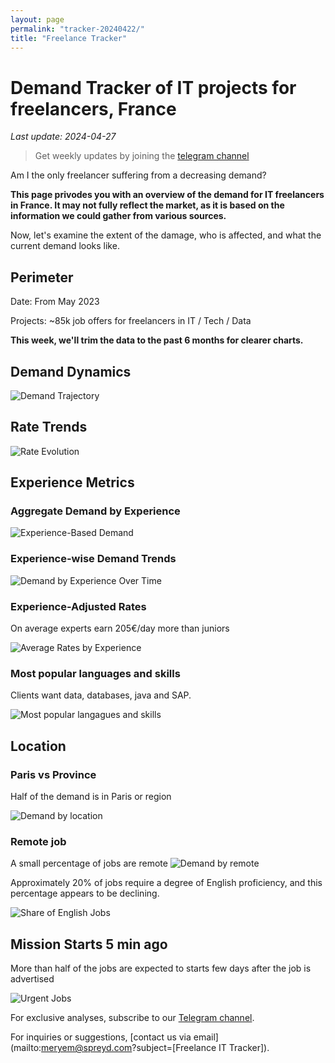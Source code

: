 ```yaml
---
layout: page
permalink: "tracker-20240422/"
title: "Freelance Tracker"
---
```

# Demand Tracker of IT projects for freelancers, France

*Last update: 2024-04-27*

> Get weekly updates by joining the [telegram channel](https://t.me/+3y9PJaF335UxYTg0)

Am I the only freelancer suffering from a decreasing demand?

**This page privodes you with an overview of the demand for IT freelancers in France. It may not fully reflect the market, as it is based on the information we could gather from various sources.**

Now, let's examine the extent of the damage, who is affected, and what the current demand looks like.

## Perimeter

Date: From May 2023

Projects: ~85k job offers for freelancers in IT / Tech / Data

**This week, we'll trim the data to the past 6 months for clearer charts.**

## Demand Dynamics

![Demand Trajectory](figs/20240422_missions_by_week.png)

## Rate Trends

![Rate Evolution](figs/20240422_missions_by_week_rate.png)

## Experience Metrics

### Aggregate Demand by Experience

![Experience-Based Demand](figs/20240422_exp_lvl.png)

### Experience-wise Demand Trends

![Demand by Experience Over Time](figs/20240422_missions_by_week_exp.png)

### Experience-Adjusted Rates

On average experts earn 205€/day more than juniors

![Average Rates by Experience](figs/20240422_exp_lvl_rate.png)

### Most popular languages and skills

Clients want data, databases, java and SAP.

![Most popular langagues and skills](figs/20240422_missions_by_skill.png)

## Location

### Paris vs Province

Half of the demand is in Paris or region

![Demand by location](figs/20240422_missions_by_location.png)

### Remote job

A small percentage of jobs are remote
![Demand by remote](figs/20240422_missions_by_remote.png)

Approximately 20% of jobs require a degree of English proficiency, and this percentage appears to be declining.

![Share of English Jobs](figs/20240422_missions_anglais.png)

## Mission Starts 5 min ago

More than half of the jobs are expected to starts few days after the job is advertised

![Urgent Jobs](figs/20240422_missions_by_urgent.png)

For exclusive analyses, subscribe to our [Telegram channel](https://t.me/+3y9PJaF335UxYTg0).

For inquiries or suggestions, [contact us via email](mailto:meryem@spreyd.com?subject=[Freelance IT Tracker]).
